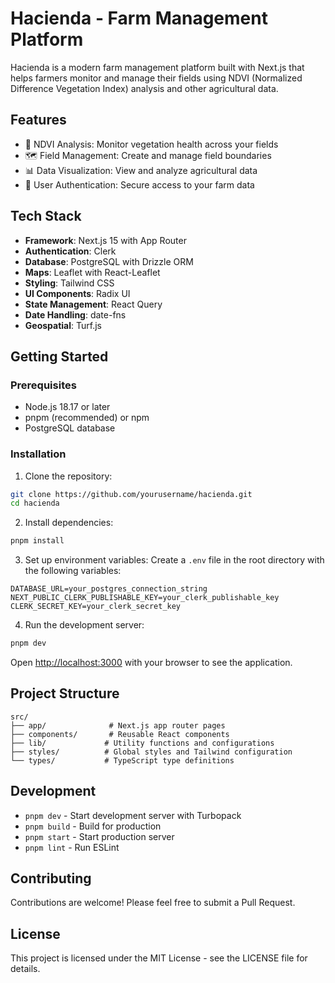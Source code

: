 # Hacienda - Farm Management Platform

Hacienda is a modern farm management platform built with Next.js that helps farmers monitor and manage their fields using NDVI (Normalized Difference Vegetation Index) analysis and other agricultural data.

## Features

- 🌱 NDVI Analysis: Monitor vegetation health across your fields
- 🗺️ Field Management: Create and manage field boundaries
- 📊 Data Visualization: View and analyze agricultural data
- 🔐 User Authentication: Secure access to your farm data

## Tech Stack

- **Framework**: Next.js 15 with App Router
- **Authentication**: Clerk
- **Database**: PostgreSQL with Drizzle ORM
- **Maps**: Leaflet with React-Leaflet
- **Styling**: Tailwind CSS
- **UI Components**: Radix UI
- **State Management**: React Query
- **Date Handling**: date-fns
- **Geospatial**: Turf.js

## Getting Started

### Prerequisites

- Node.js 18.17 or later
- pnpm (recommended) or npm
- PostgreSQL database

### Installation

1. Clone the repository:
```bash
git clone https://github.com/yourusername/hacienda.git
cd hacienda
```

2. Install dependencies:
```bash
pnpm install
```

3. Set up environment variables:
Create a `.env` file in the root directory with the following variables:
```env
DATABASE_URL=your_postgres_connection_string
NEXT_PUBLIC_CLERK_PUBLISHABLE_KEY=your_clerk_publishable_key
CLERK_SECRET_KEY=your_clerk_secret_key
```

4. Run the development server:
```bash
pnpm dev
```

Open [http://localhost:3000](http://localhost:3000) with your browser to see the application.

## Project Structure

```
src/
├── app/              # Next.js app router pages
├── components/       # Reusable React components
├── lib/             # Utility functions and configurations
├── styles/          # Global styles and Tailwind configuration
└── types/           # TypeScript type definitions
```

## Development

- `pnpm dev` - Start development server with Turbopack
- `pnpm build` - Build for production
- `pnpm start` - Start production server
- `pnpm lint` - Run ESLint

## Contributing

Contributions are welcome! Please feel free to submit a Pull Request.

## License

This project is licensed under the MIT License - see the LICENSE file for details.
